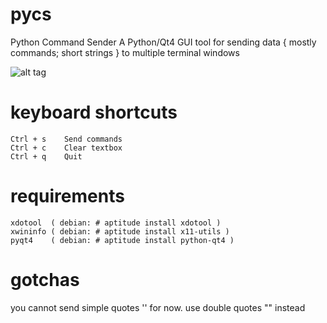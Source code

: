 # pycs
Python Command Sender
A Python/Qt4 GUI tool for sending data { mostly commands; short strings } to multiple terminal windows

![alt tag](http://i.imgur.com/5K72pUA.png)


# keyboard shortcuts
```
Ctrl + s	Send commands
Ctrl + c	Clear textbox
Ctrl + q	Quit
```
# requirements
```
xdotool  ( debian: # aptitude install xdotool )
xwininfo ( debian: # aptitude install x11-utils )
pyqt4	 ( debian: # aptitude install python-qt4 )
```
# gotchas
you cannot send simple quotes '' for now. use double quotes "" instead
